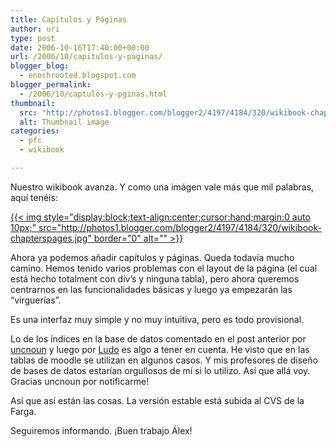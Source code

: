 ```yaml
---
title: Capítulos y Páginas
author: uri
type: post
date: 2006-10-16T17:40:00+00:00
url: /2006/10/capitulos-y-paginas/
blogger_blog:
  - enochrooted.blogspot.com
blogger_permalink:
  - /2006/10/captulos-y-pginas.html
thumbnail:
  src: "http://photos1.blogger.com/blogger2/4197/4184/320/wikibook-chapterspages.jpg"
  alt: Thumbnail image
categories:
  - pfc
  - wikibook

---
```

Nuestro wikibook avanza. Y como una imágen vale más que mil palabras, aquí tenéis:

[{{< img style="display:block;text-align:center;cursor:hand;margin:0 auto 10px;" src="http://photos1.blogger.com/blogger2/4197/4184/320/wikibook-chapterspages.jpg" border="0" alt="" >}}][1]

Ahora ya podemos añadir capítulos y páginas. Queda todavía mucho camino. Hemos tenido varios problemas con el layout de la página (el cual está hecho totalment con div&#8217;s y ninguna tabla), pero ahora queremos centrarnos en las funcionalidades básicas y luego ya empezarán las &#8220;virguerías&#8221;.

Es una interfaz muy simple y no muy intuitiva, pero es todo provisional.

Lo de los índices en la base de datos comentado en el post anterior por [uncnoun][2] y luego por [Ludo][3] es algo a tener en cuenta. He visto que en las tablas de moodle se utilizan en algunos casos. Y mis profesores de diseño de bases de datos estarían orgullosos de mí si lo utilizo. Así que allá voy. Gracias uncnoun por notificarme!

Así que así están las cosas. La versión estable está subida al CVS de la Farga.

Seguiremos informando. ¡Buen trabajo Álex!

 [1]: http://photos1.blogger.com/blogger2/4197/4184/1600/wikibook-chapterspages.jpg
 [2]: http://uncnoun.blogspot.com/
 [3]: http://orangoodling.blogspot.com//